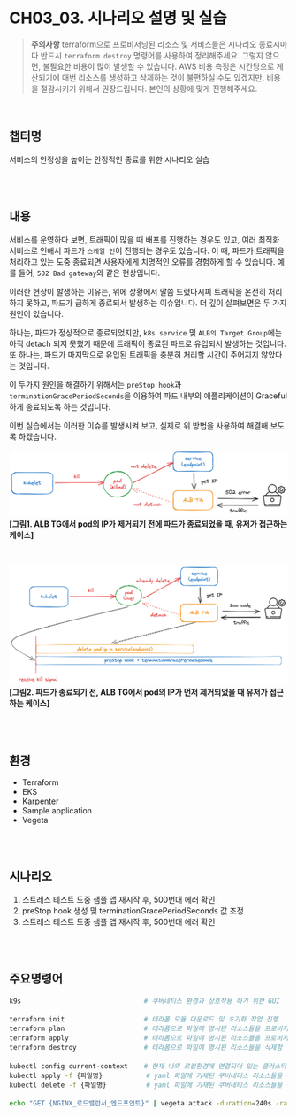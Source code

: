 # CH03_03. 시나리오 설명 및 실습
> **주의사항**
terraform으로 프로비저닝된 리소스 및 서비스들은 시나리오 종료시마다 반드시 `terraform destroy` 명령어를 사용하여 정리해주세요. 그렇지 않으면, 불필요한 비용이 많이 발생할 수 있습니다. AWS 비용 측정은 시간당으로 계산되기에 매번 리소스를 생성하고 삭제하는 것이 불편하실 수도 있겠지만, 비용을 절감시키기 위해서 권장드립니다. 본인의 상황에 맞게 진행해주세요.

<br>

## 챕터명

서비스의 안정성을 높이는 안정적인 종료를 위한 시나리오 실습

<br><br>

## 내용

서비스를 운영하다 보면, 트래픽이 많을 때 배포를 진행하는 경우도 있고, 여러 최적화 서비스로 인해서 파드가 `스케일 인`이 진행되는 경우도 있습니다. 이 때, 파드가 트래픽을 처리하고 있는 도중 종료되면 사용자에게 치명적인 오류를 경험하게 할 수 있습니다. 예를 들어, `502 Bad gateway`와 같은 현상입니다.

이러한 현상이 발생하는 이유는, 위에 상황에서 말씀 드렸다시피 트래픽을 온전히 처리하지 못하고, 파드가 급하게 종료되서 발생하는 이슈입니다. 더 깊이 살펴보면은 두 가지 원인이 있습니다.

하나는, 파드가 정상적으로 종료되었지만, `k8s service` 및 `ALB의 Target Group`에는 아직 detach 되지 못했기 때문에 트래픽이 종료된 파드로 유입되서 발생하는 것입니다.
또 하나는, 파드가 마지막으로 유입된 트래픽을 충분히 처리할 시간이 주어지지 않았다는 것입니다.

이 두가지 원인을 해결하기 위해서는 `preStop hook`과 `terminationGracePeriodSeconds`을 이용하여 파드 내부의 애플리케이션이 Graceful하게 종료되도록 하는 것입니다.

이번 실습에서는 이러한 이슈를 발생시켜 보고, 실제로 위 방법을 사용하여 해결해 보도록 하겠습니다.

![graceful_shutdown_01](../../images/02-senario.png)
**[그림1. ALB TG에서 pod의 IP가 제거되기 전에 파드가 종료되었을 때, 유저가 접근하는 케이스]**

<br>

![graceful_shutdown_02](../../images/02-senario02.png)
**[그림2. 파드가 종료되기 전, ALB TG에서 pod의 IP가 먼저 제거되었을 때 유저가 접근하는 케이스]**

<br><br>

## 환경

- Terraform
- EKS
- Karpenter
- Sample application
- Vegeta

<br><br>

## 시나리오

1. 스트레스 테스트 도중 샘플 앱 재시작 후, 500번대 에러 확인
2. preStop hook 생성 및 terminationGracePeriodSeconds 값 조정
3. 스트레스 테스트 도중 샘플 앱 재시작 후, 500번대 에러 확인

<br><br>

## 주요명령어

```bash
k9s                               # 쿠버네티스 환경과 상호작용 하기 위한 GUI

terraform init                    # 테라폼 모듈 다운로드 및 초기화 작업 진행
terraform plan                    # 테라폼으로 파일에 명시된 리소스들을 프로비저닝 하기 전 확인단계
terraform apply                   # 테라폼으로 파일에 명시된 리소스들을 프로비저닝
terraform destroy                 # 테라폼으로 파일에 명시된 리소스들을 삭제함

kubectl config current-context    # 현재 나의 로컬환경에 연결되어 있는 클러스터 확인
kubectl apply -f {파일명}           # yaml 파일에 기재된 쿠버네티스 리소스들을 생성
kubectl delete -f {파일명}          # yaml 파일에 기재된 쿠버네티스 리소스들을 삭제

echo "GET {NGINX_로드밸런서_엔드포인트}" | vegeta attack -duration=240s -rate=100 | vegeta report    # 스트레스 테스트를 진행
```